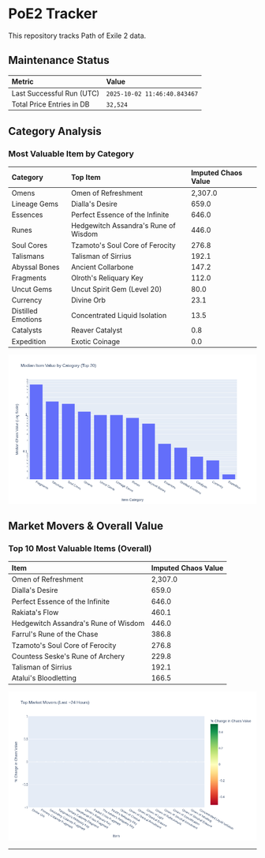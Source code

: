 # PoE2 Tracker

This repository tracks Path of Exile 2 data.

## Maintenance Status

<!-- START_MAINTENANCE -->
| Metric | Value |
|:---|:---|
| Last Successful Run (UTC) | `2025-10-02 11:46:40.843467` |
| Total Price Entries in DB | `32,524` |

<!-- END_MAINTENANCE -->

## Category Analysis

<!-- START_CATEGORY_ANALYSIS -->
### Most Valuable Item by Category
| Category | Top Item | Imputed Chaos Value |
| :--- | :--- | :--- |
| Omens | Omen of Refreshment | 2,307.0 |
| Lineage Gems | Dialla's Desire | 659.0 |
| Essences | Perfect Essence of the Infinite | 646.0 |
| Runes | Hedgewitch Assandra's Rune of Wisdom | 446.0 |
| Soul Cores | Tzamoto's Soul Core of Ferocity | 276.8 |
| Talismans | Talisman of Sirrius | 192.1 |
| Abyssal Bones | Ancient Collarbone | 147.2 |
| Fragments | Olroth's Reliquary Key | 112.0 |
| Uncut Gems | Uncut Spirit Gem (Level 20) | 80.0 |
| Currency | Divine Orb | 23.1 |
| Distilled Emotions | Concentrated Liquid Isolation | 13.5 |
| Catalysts | Reaver Catalyst | 0.8 |
| Expedition | Exotic Coinage | 0.0 |


![Category Analysis Chart](charts/category_analysis.png)
<!-- END_CATEGORY_ANALYSIS -->

## Market Movers & Overall Value

<!-- START_ANALYSIS -->
### Top 10 Most Valuable Items (Overall)
| Item | Imputed Chaos Value |
| :--- | :--- |
| Omen of Refreshment | 2,307.0 |
| Dialla's Desire | 659.0 |
| Perfect Essence of the Infinite | 646.0 |
| Rakiata's Flow | 460.1 |
| Hedgewitch Assandra's Rune of Wisdom | 446.0 |
| Farrul's Rune of the Chase | 386.8 |
| Tzamoto's Soul Core of Ferocity | 276.8 |
| Countess Seske's Rune of Archery | 229.8 |
| Talisman of Sirrius | 192.1 |
| Atalui's Bloodletting | 166.5 |


![Market Movers Chart](charts/market_movers.png)
<!-- END_ANALYSIS -->

---
